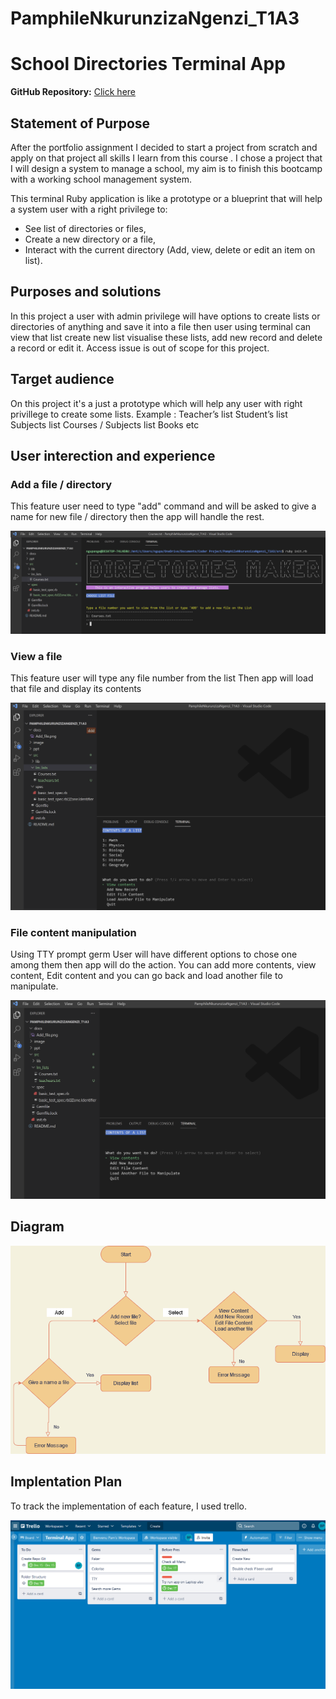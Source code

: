 # PamphileNkurunzizaNgenzi_T1A3

# School Directories Terminal App


**GitHub Repository:** [Click here](https://github.com/ngupange/PamphileNkurunzizaNgenzi_T1A3)

## Statement of Purpose

After the portfolio assignment I decided to start a project from scratch and apply on that project all skills I learn from this course . I chose a project that I will design a system to manage a school, my aim is to finish this bootcamp with a working school management system.

This terminal Ruby application is like a prototype or a blueprint that will help a system user with a right privilege to:

- See list of directories or files,
- Create a new directory or a file,
- Interact with the current directory (Add, view, delete or edit an item on list).

## Purposes and solutions

In this project a user with admin privilege will have options to create lists or directories of anything and save it into a file then user using terminal can view that list create new list visualise these lists, add new record and delete a record or edit it. Access issue is out of scope for this project.

## Target audience

On this project it's a just a prototype which will help any user with right privillege to create some lists. Example :
Teacher’s list
Student’s list
Subjects list
Courses / Subjects list
Books
etc

## User interection and experience

### Add a file / directory

This feature user need to type "add" command and will be asked to give a name for new file / directory then the app will handle the rest.

![Image of welcome page](docs/Add_file.png)


### View a file

This feature user will type any file number from the list Then app will load that file and display its contents

![Image of Add another file](docs/View_Records_file.png)

### File content manipulation

Using TTY prompt germ User will have different options to chose one among them then app will do the action. You can add more contents, view content, Edit content and you can go back and load another file to manipulate.

![Image of Menu options](docs/Menu_opt.png)

## Diagram
![Image of Flowchat](docs/Diagram.png)

## Implentation Plan

To track the implementation of each feature, I used trello.

![Image of a Trello Board](docs/Trello_Board.png)



